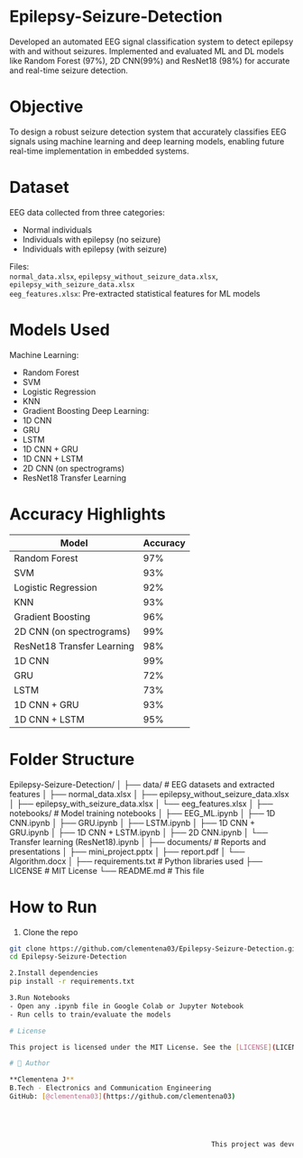 # Epilepsy-Seizure-Detection

Developed an automated EEG signal classification system to detect epilepsy with and without seizures. Implemented and evaluated ML and DL models like Random Forest (97%), 2D CNN(99%) and ResNet18 (98%) for accurate and real-time seizure detection.

# Objective

To design a robust seizure detection system that accurately classifies EEG signals using machine learning and deep learning models, enabling future real-time implementation in embedded systems.

# Dataset

EEG data collected from three categories:
- Normal individuals
- Individuals with epilepsy (no seizure)
- Individuals with epilepsy (with seizure)

Files:   
`normal_data.xlsx`, `epilepsy_without_seizure_data.xlsx`, `epilepsy_with_seizure_data.xlsx`  
`eeg_features.xlsx`: Pre-extracted statistical features for ML models


# Models Used

Machine Learning: 
   - Random Forest
   - SVM
   - Logistic Regression
   - KNN
   - Gradient Boosting
Deep Learning:
  - 1D CNN
  - GRU
  - LSTM
  - 1D CNN + GRU
  - 1D CNN + LSTM
  - 2D CNN (on spectrograms)  
  - ResNet18 Transfer Learning

# Accuracy Highlights

| Model                          | Accuracy |
|-------------------------------|----------|
| Random Forest                 | 97%      |
| SVM                           | 93%      |
| Logistic Regression           | 92%      |
| KNN                           | 93%      |
| Gradient Boosting             | 96%      |
| 2D CNN (on spectrograms)      | 99%      |
| ResNet18 Transfer Learning    | 98%      |
| 1D CNN                        | 99%      |
| GRU                           | 72%      |
| LSTM                          | 73%      |
| 1D CNN + GRU                  | 93%      |
| 1D CNN + LSTM                 | 95%      |

# Folder Structure
Epilepsy-Seizure-Detection/
│
├── data/ # EEG datasets and extracted features
│ ├── normal_data.xlsx
│ ├── epilepsy_without_seizure_data.xlsx
│ ├── epilepsy_with_seizure_data.xlsx
│ └── eeg_features.xlsx
│
├── notebooks/ # Model training notebooks
│ ├── EEG_ML.ipynb
│ ├── 1D CNN.ipynb
│ ├── GRU.ipynb
│ ├── LSTM.ipynb
│ ├── 1D CNN + GRU.ipynb
│ ├── 1D CNN + LSTM.ipynb
│ ├── 2D CNN.ipynb
│ └── Transfer learning (ResNet18).ipynb
│
├── documents/ # Reports and presentations
│ ├── mini_project.pptx
│ ├── report.pdf
│ └── Algorithm.docx
│
├── requirements.txt # Python libraries used
├── LICENSE # MIT License
└── README.md # This file

# How to Run

1. Clone the repo  
```bash
git clone https://github.com/clementena03/Epilepsy-Seizure-Detection.git
cd Epilepsy-Seizure-Detection

2.Install dependencies
pip install -r requirements.txt

3.Run Notebooks
- Open any .ipynb file in Google Colab or Jupyter Notebook
- Run cells to train/evaluate the models

# License

This project is licensed under the MIT License. See the [LICENSE](LICENSE) file for details.

# 👤 Author

**Clementena J**  
B.Tech - Electronics and Communication Engineering  
GitHub: [@clementena03](https://github.com/clementena03)





                                                  This project was developed as part of my undergraduate mini-project 
